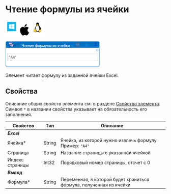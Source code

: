 # Чтение формулы из ячейки

![](<../../../.gitbook/assets/image (100) (1) (1) (1) (1) (1) (1) (10) (177).png>)

![](<../../../.gitbook/assets/excel-read-cell-formula.png>)

Элемент читает формулу из заданной ячейки Excel.

## Свойства
Описание общих свойств элемента см. в разделе [Свойства элемента](https://docs.primo-rpa.ru/primo-rpa/primo-studio/process/elements#svoistva-elementa).\
Символ `*` в названии свойства указывает на обязательность его заполнения.

| Свойство             | Тип                   | Описание                         |
| -------------------- | --------------------- | -------------------------------- |
| ***Excel***  | |  |
| Ячейка\*             | String   | Ячейка, из которой нужно извлечь формулу. Пример: `"A4"`  |
| Страница             | String   | Название страницы с указанной ячейкой |
| Индекс страницы      | Int32    | Порядковый номер страницы, отсчет с 0 |
| ***Вывод***  | |  |
| Формула\*            | String   | Переменная, в которой будет храниться формула, полученная из ячейки |
